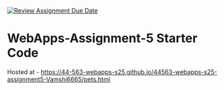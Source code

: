 [![Review Assignment Due Date](https://classroom.github.com/assets/deadline-readme-button-22041afd0340ce965d47ae6ef1cefeee28c7c493a6346c4f15d667ab976d596c.svg)](https://classroom.github.com/a/I_cAM86b)
# WebApps-Assignment-5 Starter Code
Hosted at -  https://44-563-webapps-s25.github.io/44563-webapps-s25-assignment5-Vamshi6665/pets.html
